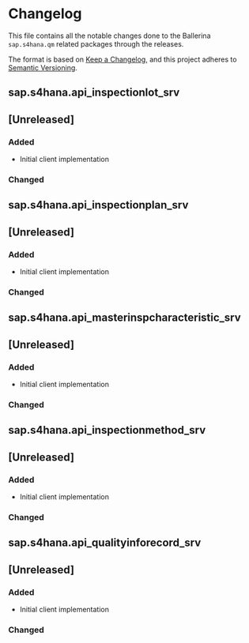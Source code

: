 # Changelog

This file contains all the notable changes done to the Ballerina `sap.s4hana.qm` related packages through the
releases.

The format is based on [Keep a Changelog](https://keepachangelog.com/en/1.0.0/),
and this project adheres to [Semantic Versioning](https://semver.org/spec/v2.0.0.html).

## sap.s4hana.api_inspectionlot_srv

## [Unreleased]

### Added

- Initial client implementation

### Changed

## sap.s4hana.api_inspectionplan_srv

## [Unreleased]

### Added

- Initial client implementation

### Changed

## sap.s4hana.api_masterinspcharacteristic_srv

## [Unreleased]

### Added

- Initial client implementation

### Changed

## sap.s4hana.api_inspectionmethod_srv

## [Unreleased]

### Added

- Initial client implementation

### Changed

## sap.s4hana.api_qualityinforecord_srv

## [Unreleased]

### Added

- Initial client implementation

### Changed
